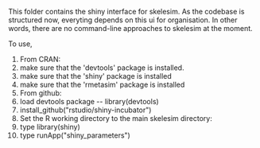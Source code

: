 This folder contains the shiny interface for skelesim.  As the codebase is structured now, everyting depends on this ui for 
organisation. In other words, there are no command-line approaches to skelesim at the moment.

To use,

1. From CRAN:
  1. make sure that the 'devtools' package is installed.
  2. make sure that the 'shiny' package is installed
  3. make sure that the 'rmetasim' package is installed
2. From github:
  1. load devtools package -- library(devtools)
  2. install_github("rstudio/shiny-incubator")
3. Set the R working directory to  the main skelesim directory:
  1. type library(shiny)
  2. type runApp("shiny_parameters")
